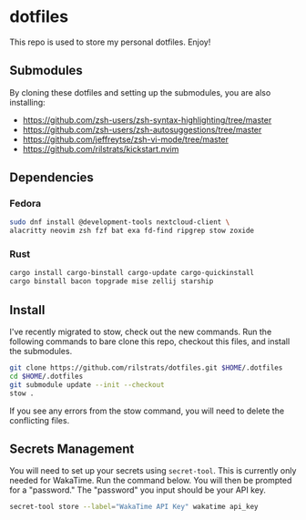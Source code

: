# dotfiles

This repo is used to store my personal dotfiles. Enjoy!

## Submodules

By cloning these dotfiles and setting up the submodules, you are also installing:

- https://github.com/zsh-users/zsh-syntax-highlighting/tree/master
- https://github.com/zsh-users/zsh-autosuggestions/tree/master
- https://github.com/jeffreytse/zsh-vi-mode/tree/master
- https://github.com/rilstrats/kickstart.nvim

## Dependencies

### Fedora

```bash
sudo dnf install @development-tools nextcloud-client \
alacritty neovim zsh fzf bat exa fd-find ripgrep stow zoxide
```

<!-- #### i3 -->
<!---->
<!-- ```bash -->
<!-- sudo dnf install dunst i3 rofi feh \ -->
<!-- brightnessctl polybar wmctrl xset \ -->
<!-- ImageMagick xautolock xss-lock  -->
<!-- ``` -->

### Rust

```bash
cargo install cargo-binstall cargo-update cargo-quickinstall
cargo binstall bacon topgrade mise zellij starship
```
<!-- cargo install bacon bat bottom du-dust exa procs ripgrep sd topgrade zoxide -->


## Install

I've recently migrated to stow, check out the new commands.
Run the following commands to bare clone this repo, checkout this files, and install the submodules.

```bash
git clone https://github.com/rilstrats/dotfiles.git $HOME/.dotfiles
cd $HOME/.dotfiles
git submodule update --init --checkout
stow .
```

If you see any errors from the stow command, you will need to delete the conflicting files.

## Secrets Management

You will need to set up your secrets using `secret-tool`.
This is currently only needed for WakaTime.
Run the command below.
You will then be prompted for a "password."
The "password" you input should be your API key.

```sh
secret-tool store --label="WakaTime API Key" wakatime api_key
```

<!-- ### i3 -->
<!---->
<!-- ``` -->
<!-- cd $HOME/.config/i3/i3lock-fancy; sudo make install -->
<!-- ``` -->

<!-- ### Permanent Aliases -->
<!---->
<!-- Note, if you are cloning this repo, you will not need to create these aliases, they are already in `~/.zshrc`. -->
<!---->
<!-- ```bash -->
<!-- echo "dotfiles() {/usr/bin/git --git-dir=$XDG_CONFIG_HOME/.dotfiles.git --work-tree=$HOME $*} -->
<!-- alias dfs=dotfiles" >> $HOME/.zshrc -->
<!-- ``` -->
<!---->
<!-- This enables you to use commands such as `dfs status` just like `git status` to manage the dotfiles. -->
<!---->
<!-- ### High DPI -->
<!---->
<!-- When using a high DPI screen, you will want to run this command. -->
<!---->
<!-- ```bash -->
<!-- ln $XDG_CONFIG_HOME/Xresources/hi-dpi $HOME/.Xresources -->
<!-- ``` -->
<!---->
<!-- ### Touchpad -->
<!---->
<!-- Edit `/usr/share/X11/xorg.conf.d/40-libinput.conf` to have these in the touchpad section. -->
<!---->
<!-- ``` -->
<!--         Option "NaturalScrolling" "True" -->
<!--         Option "Tapping" "on" -->
<!--         Option "TappingButtonMap" "lrm" -->
<!--         Option "AccelSpeed" "0.5" -->
<!-- ``` -->
<!---->
<!-- ### Power Button Sleep -->
<!---->
<!-- Edit `/etc/systemd/logind.conf` to have this line -->
<!---->
<!-- ``` -->
<!-- HandlePowerKey=suspend -->
<!-- ``` -->
<!---->
